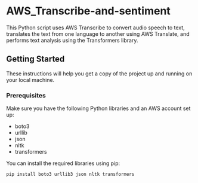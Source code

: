 # AWS_Transcribe-and-sentiment

This Python script uses AWS Transcribe to convert audio speech to text, translates the text from one language to another using AWS Translate, and performs text analysis using the Transformers library.

## Getting Started

These instructions will help you get a copy of the project up and running on your local machine.

### Prerequisites

Make sure you have the following Python libraries and an AWS account set up:

- boto3
- urllib
- json
- nltk
- transformers

You can install the required libraries using pip:

```bash
pip install boto3 urllib3 json nltk transformers
